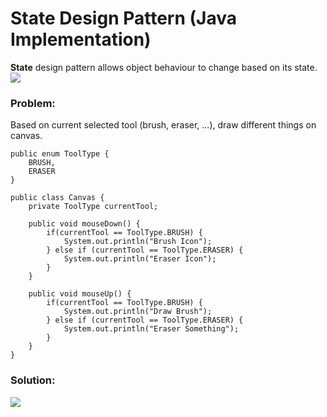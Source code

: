 # State Design Pattern (Java Implementation)

**State** design pattern allows object behaviour to change based on its state.
![](https://github.com/shamy1st/design-pattern-state-java/blob/main/state-uml.png)
### Problem: 
Based on current selected tool (brush, eraser, ...), draw different things on canvas.

    public enum ToolType {
        BRUSH,
        ERASER
    }

    public class Canvas {
        private ToolType currentTool;

        public void mouseDown() {
            if(currentTool == ToolType.BRUSH) {
                System.out.println("Brush Icon");
            } else if (currentTool == ToolType.ERASER) {
                System.out.println("Eraser Icon");
            }
        }

        public void mouseUp() {
            if(currentTool == ToolType.BRUSH) {
                System.out.println("Draw Brush");
            } else if (currentTool == ToolType.ERASER) {
                System.out.println("Eraser Something");
            }
        }
    }
### Solution:
![](https://github.com/shamy1st/design-pattern-state-java/blob/main/state-solution-uml.png)
